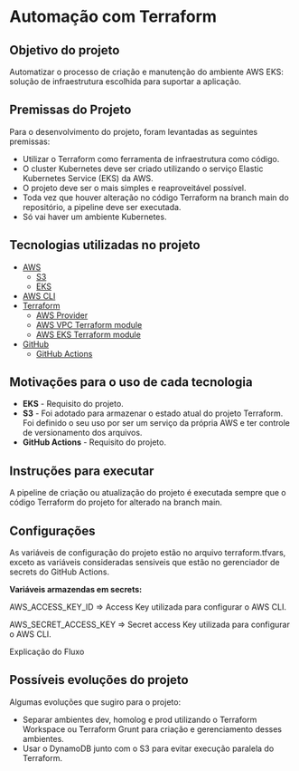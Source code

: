 
# Automação com Terraform

## Objetivo do projeto

Automatizar o processo de criação e manutenção do ambiente AWS EKS: solução de infraestrutura escolhida para suportar a aplicação.

## Premissas do Projeto

Para o desenvolvimento do projeto, foram levantadas as seguintes premissas:

+ Utilizar o Terraform como ferramenta de infraestrutura como código.
+ O cluster Kubernetes deve ser criado utilizando o serviço Elastic Kubernetes Service (EKS) da AWS.
+ O projeto deve ser o mais simples e reaproveitável possível. 
+ Toda vez que houver alteração no código Terraform na branch main do repositório, a pipeline deve ser executada.
+ Só vai haver um ambiente Kubernetes.

## Tecnologias utilizadas no projeto

+ [AWS](https://aws.amazon.com)
   + [S3](https://aws.amazon.com/s3)
   +  [EKS](https://aws.amazon.com/eks)
+ [AWS CLI](https://aws.amazon.com/cli/)
+ [Terraform](https://www.terraform.io)
    + [AWS Provider](https://registry.terraform.io/providers/hashicorp/aws)
    + [AWS VPC Terraform module](https://registry.terraform.io/modules/terraform-aws-modules/vpc/aws)
    + [AWS EKS Terraform module](https://registry.terraform.io/modules/terraform-aws-modules/eks/aws)
+ [GitHub](https://github.com)
    + [GitHub Actions](https://github.com/features/actions)

## Motivações para o uso de cada tecnologia

+ **EKS** - Requisito do projeto.
+ **S3** - Foi adotado para armazenar o estado atual do projeto Terraform. Foi definido o seu uso por ser um serviço da própria AWS e ter controle de versionamento dos arquivos.
+ **GitHub Actions** - Requisito do projeto.

## Instruções para executar

A pipeline de criação ou atualização do projeto é executada sempre que o código Terraform do projeto for alterado na branch main.

## Configurações 
As variáveis de configuração do projeto estão no arquivo terraform.tfvars, exceto as variáveis consideradas sensiveis que estão no gerenciador de secrets do GitHub Actions.

**Variáveis armazendas em secrets:**

AWS_ACCESS_KEY_ID => Access Key utilizada para configurar o AWS CLI.

AWS_SECRET_ACCESS_KEY => Secret access Key utilizada para configurar o AWS CLI.

Explicação do Fluxo

## Possíveis evoluções do projeto

Algumas evoluções que sugiro para o projeto:

+ Separar ambientes dev, homolog e prod utilizando o Terraform Workspace ou Terraform Grunt para criação e gerenciamento desses ambientes.
+ Usar o DynamoDB junto com o S3 para evitar execução paralela do Terraform.